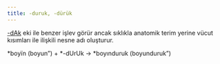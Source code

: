 ```yaml
---
title: -duruk, -dürük
---
```


[-dAk](/pt/-ekler/-dek) eki ile benzer işlev görür ancak sıklıkla anatomik terim yerine vücut kısımları ile ilişkili nesne adı oluşturur.

*boyïn (boyun”) + *-dUrUk → *boyınduruk (boyunduruk”)